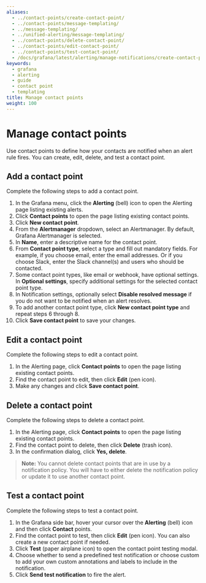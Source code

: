 ```yaml
---
aliases:
  - ../contact-points/create-contact-point/
  - ../contact-points/message-templating/
  - ../message-templating/
  - ../unified-alerting/message-templating/
  - ../contact-points/delete-contact-point/
  - ../contact-points/edit-contact-point/
  - ../contact-points/test-contact-point/
  - /docs/grafana/latest/alerting/manage-notifications/create-contact-point/
keywords:
  - grafana
  - alerting
  - guide
  - contact point
  - templating
title: Manage contact points
weight: 100
---
```


# Manage contact points

Use contact points to define how your contacts are notified when an alert rule fires. You can create, edit, delete, and test a contact point.

## Add a contact point

Complete the following steps to add a contact point.

1. In the Grafana menu, click the **Alerting** (bell) icon to open the Alerting page listing existing alerts.
1. Click **Contact points** to open the page listing existing contact points.
1. Click **New contact point**.
1. From the **Alertmanager** dropdown, select an Alertmanager. By default, Grafana Alertmanager is selected.
1. In **Name**, enter a descriptive name for the contact point.
1. From **Contact point type**, select a type and fill out mandatory fields. For example, if you choose email, enter the email addresses. Or if you choose Slack, enter the Slack channel(s) and users who should be contacted.
1. Some contact point types, like email or webhook, have optional settings. In **Optional settings**, specify additional settings for the selected contact point type.
1. In Notification settings, optionally select **Disable resolved message** if you do not want to be notified when an alert resolves.
1. To add another contact point type, click **New contact point type** and repeat steps 6 through 8.
1. Click **Save contact point** to save your changes.

## Edit a contact point

Complete the following steps to edit a contact point.

1. In the Alerting page, click **Contact points** to open the page listing existing contact points.
1. Find the contact point to edit, then click **Edit** (pen icon).
1. Make any changes and click **Save contact point**.

## Delete a contact point

Complete the following steps to delete a contact point.

1. In the Alerting page, click **Contact points** to open the page listing existing contact points.
1. Find the contact point to delete, then click **Delete** (trash icon).
1. In the confirmation dialog, click **Yes, delete**.

> **Note:** You cannot delete contact points that are in use by a notification policy. You will have to either delete the notification policy or update it to use another contact point.

## Test a contact point

Complete the following steps to test a contact point.

1. In the Grafana side bar, hover your cursor over the **Alerting** (bell) icon and then click **Contact** points.
1. Find the contact point to test, then click **Edit** (pen icon). You can also create a new contact point if needed.
1. Click **Test** (paper airplane icon) to open the contact point testing modal.
1. Choose whether to send a predefined test notification or choose custom to add your own custom annotations and labels to include in the notification.
1. Click **Send test notification** to fire the alert.
